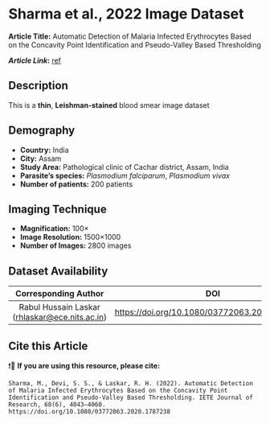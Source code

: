# **Sharma et al., 2022 Image Dataset**  
**Article Title:** Automatic Detection of Malaria Infected Erythrocytes Based on the Concavity Point Identification and Pseudo-Valley Based Thresholding

**_Article Link_:** [ref](https://www.tandfonline.com/doi/full/10.1080/03772063.2020.1787238)


## **Description**
This is a **thin**, **Leishman-stained** blood smear image dataset 


## **Demography**
+ **Country:** India
+ **City:** Assam
+ **Study Area:** Pathological clinic of Cachar district, Assam, India
+ **Parasite’s species:** _Plasmodium falciparum_, _Plasmodium vivax_
+ **Number of patients:** 200 patients


## **Imaging Technique**
+ **Magnification:** 100× 
+ **Image Resolution:** 1500×1000
+ **Number of Images:** 2800 images
  

## **Dataset Availability**

|**Corresponding Author**|**DOI**|
|:---:|:---:|
|Rabul Hussain Laskar (rhlaskar@ece.nits.ac.in)|https://doi.org/10.1080/03772063.2020.1787238|


## **Cite this Article**

❗🛑 **If you are using this resource, please cite:** 

```
Sharma, M., Devi, S. S., & Laskar, R. H. (2022). Automatic Detection of Malaria Infected Erythrocytes Based on the Concavity Point Identification and Pseudo-Valley Based Thresholding. IETE Journal of Research, 68(6), 4043–4060. https://doi.org/10.1080/03772063.2020.1787238 
```